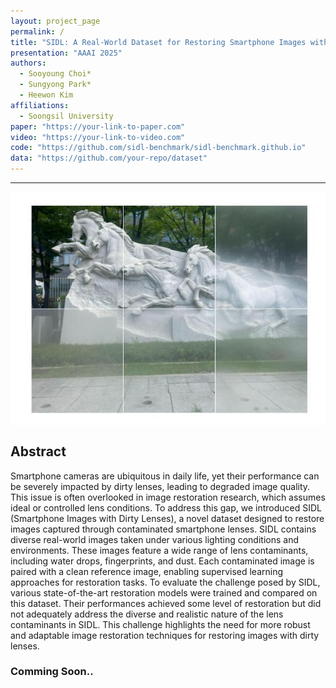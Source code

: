 ```yaml
---
layout: project_page
permalink: /
title: "SIDL: A Real-World Dataset for Restoring Smartphone Images with Dirty Lenses"
presentation: "AAAI 2025"
authors:
  - Sooyoung Choi*
  - Sungyong Park*
  - Heewon Kim
affiliations:
  - Soongsil University
paper: "https://your-link-to-paper.com"
video: "https://your-link-to-video.com"
code: "https://github.com/sidl-benchmark/sidl-benchmark.github.io"
data: "https://github.com/your-repo/dataset"
---
```


<body>
  <hr>
  <img src = "images/Ex01.jpg" alt = "Example 001" style="display: block; margin: auto;">
</body>


<!-- Using HTML to center the abstract -->
<div class="columns is-centered has-text-centered">
  <div class="column is-four-fifths">
    <h2>Abstract</h2>
    <div class="content has-text-justified">
      Smartphone cameras are ubiquitous in daily life, yet their performance can be severely impacted by dirty lenses, leading to degraded image quality. This issue is often overlooked in image restoration research, which assumes ideal or controlled lens conditions. To address this gap, we introduced SIDL (Smartphone Images with Dirty Lenses), a novel dataset designed to restore images captured through contaminated smartphone lenses. SIDL contains diverse real-world images taken under various lighting conditions and environments. These images feature a wide range of lens contaminants, including water drops, fingerprints, and dust. Each contaminated image is paired with a clean reference image, enabling supervised learning approaches for restoration tasks. To evaluate the challenge posed by SIDL, various state-of-the-art restoration models were trained and compared on this dataset. Their performances achieved some level of restoration but did not adequately address the diverse and realistic nature of the lens contaminants in SIDL. This challenge highlights the need for more robust and adaptable image restoration techniques for restoring images with dirty lenses.
    </div>
  </div>
</div>

<div class = "comming soon">
  <h3>Comming Soon..</h3>
</div>

<!-- ## Background
The field of image restoration has mainly focused on ideal conditions, while real-world issues such as dirty smartphone lenses have been less explored. SIDL addresses this gap by providing a comprehensive set of images captured under real-world conditions with various types of lens contamination.

## Objective
The main goals of SIDL are:
- To provide a realistic benchmark for evaluating image restoration techniques.
- To challenge current methods with diverse and uncontrolled lens contaminations.
- To foster the development of adaptive and robust restoration algorithms.

## Key Ideas
- **Real-World Data Acquisition:** Images are captured in authentic environments with natural lens contaminants.
- **Paired Data:** Each dirty image is paired with its clean counterpart for supervised learning.
- **Evaluation Platform:** An online system is provided for real-time evaluation of submitted restoration results.

## Evaluate
Evaluation on the SIDL dataset includes both offline benchmarks and an online evaluation platform.  
Below, you can see real-time evaluation metrics (e.g., PSNR, SSIM):

<div id="evaluation-results">
  Loading evaluation results...
</div>

<script>
  // Example: Replace with your actual API endpoint
  async function fetchEvaluationResults() {
    try {
      const response = await fetch('https://api.example.com/evaluation-results');
      const data = await response.json();
      document.getElementById('evaluation-results').innerHTML = formatResults(data);
    } catch (error) {
      console.error('Error fetching evaluation results:', error);
      document.getElementById('evaluation-results').innerHTML = "Error loading evaluation results.";
    }
  }
  
  function formatResults(data) {
    let html = '<ul>';
    data.results.forEach(result => {
      html += `<li>${result.metric}: ${result.value}</li>`;
    });
    html += '</ul>';
    return html;
  }
  
  window.addEventListener('load', fetchEvaluationResults);
</script>

## Dataset
Download the SIDL dataset from the following link:

<a class="button is-primary" href="https://github.com/your-repo/dataset" target="_blank">Download Dataset</a>

## Image Acquisition Process
The images in the SIDL dataset were obtained using the following process:
1. **Capture Setup:** Images were captured under diverse lighting conditions to simulate realistic environments.
2. **Contaminant Application:** Natural contaminants such as water droplets, fingerprints, and dust were present during capture.
3. **Post-Processing:** Each image was paired with a clean reference after quality control.

![Image Acquisition](static/image/Turing_machine.png)

## Experiments
Below is a summary of experiments conducted on the SIDL dataset:

| Model         | PSNR  | SSIM  | Runtime (s) |
|---------------|-------|-------|-------------|
| Model A       | 28.5  | 0.85  | 0.5         |
| Model B       | 30.2  | 0.87  | 0.7         |
| Model C       | 27.8  | 0.83  | 0.6         |

## Citation -->
